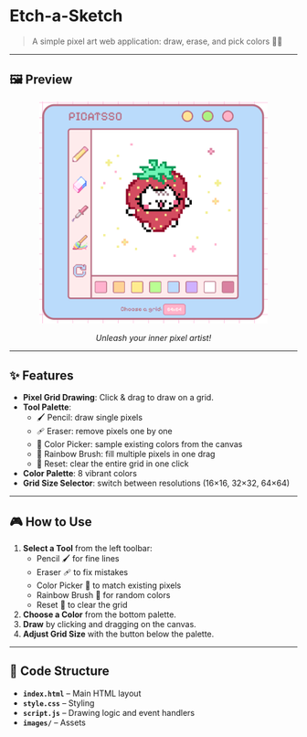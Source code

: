 # Etch-a-Sketch

> A simple pixel art web application: draw, erase, and pick colors 🎨🐱

---

## 🖼️ Preview

<p align="center">
  <img src="./images/Screenshot.png" alt="App Preview" width="400"/>
</p>

<p align="center"><em>Unleash your inner pixel artist!</em></p>


---

## ✨ Features

- **Pixel Grid Drawing**: Click & drag to draw on a grid.
- **Tool Palette**:
  - 🖌️ Pencil: draw single pixels
  - 🩹 Eraser: remove pixels one by one
  - 🎨 Color Picker: sample existing colors from the canvas
  - 🌈 Rainbow Brush: fill multiple pixels in one drag
  - 🔄 Reset: clear the entire grid in one click
- **Color Palette**: 8 vibrant colors
- **Grid Size Selector**: switch between resolutions (16×16, 32×32, 64×64)

---

## 🎮 How to Use

1. **Select a Tool** from the left toolbar:
   - Pencil 🖌️ for fine lines
   - Eraser 🩹 to fix mistakes
   - Color Picker 🎨 to match existing pixels
   - Rainbow Brush 🌈 for random colors
   - Reset 🔄 to clear the grid
2. **Choose a Color** from the bottom palette.
3. **Draw** by clicking and dragging on the canvas.
4. **Adjust Grid Size** with the button below the palette.

---

## 📝 Code Structure

- **`index.html`** – Main HTML layout
- **`style.css`** – Styling
- **`script.js`** – Drawing logic and event handlers
- **`images/`** – Assets

